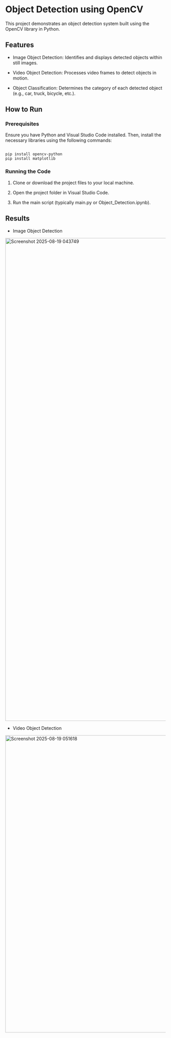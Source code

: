 # Object Detection using OpenCV

This project demonstrates an object detection system built using the OpenCV library in Python.

## Features
- Image Object Detection: Identifies and displays detected objects within still images.

- Video Object Detection: Processes video frames to detect objects in motion.

- Object Classification: Determines the category of each detected object (e.g., car, truck, bicycle, etc.).

## How to Run
### Prerequisites
Ensure you have Python and Visual Studio Code installed. Then, install the necessary libraries using the following commands:

<pre><code>
pip install opencv-python
pip install matplotlib
</code></pre>

### Running the Code

1. Clone or download the project files to your local machine.

2. Open the project folder in Visual Studio Code.

3. Run the main script (typically main.py or Object_Detection.ipynb).

## Results
- Image Object Detection
<img width="2292" height="1514" alt="Screenshot 2025-08-19 043749" src="https://github.com/user-attachments/assets/711a98d5-0d4a-4007-b6e0-75f1e437bc40" />


- Video Object Detection
<img width="1766" height="932" alt="Screenshot 2025-08-19 051618" src="https://github.com/user-attachments/assets/fc3d3e4d-e9eb-4036-aecc-6e806ce8d9e2" />
